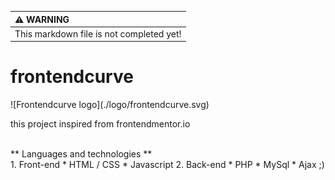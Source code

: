 | :warning: WARNING          |
|:---------------------------|
| This markdown file is not completed yet! |

<h1>frontendcurve</h1>
![Frontendcurve logo](./logo/frontendcurve.svg) <br>
<p>this project inspired from frontendmentor.io</p> <br>
** Languages and technologies ** <br>
1. Front-end
* HTML / CSS
* Javascript
2. Back-end
* PHP
* MySql
* Ajax ;)
